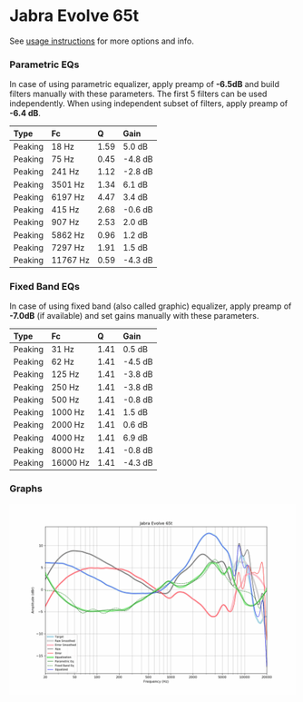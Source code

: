 # Jabra Evolve 65t
See [usage instructions](https://github.com/jaakkopasanen/AutoEq#usage) for more options and info.

### Parametric EQs
In case of using parametric equalizer, apply preamp of **-6.5dB** and build filters manually
with these parameters. The first 5 filters can be used independently.
When using independent subset of filters, apply preamp of **-6.4 dB**.

| Type    | Fc       |    Q | Gain    |
|:--------|:---------|:-----|:--------|
| Peaking | 18 Hz    | 1.59 | 5.0 dB  |
| Peaking | 75 Hz    | 0.45 | -4.8 dB |
| Peaking | 241 Hz   | 1.12 | -2.8 dB |
| Peaking | 3501 Hz  | 1.34 | 6.1 dB  |
| Peaking | 6197 Hz  | 4.47 | 3.4 dB  |
| Peaking | 415 Hz   | 2.68 | -0.6 dB |
| Peaking | 907 Hz   | 2.53 | 2.0 dB  |
| Peaking | 5862 Hz  | 0.96 | 1.2 dB  |
| Peaking | 7297 Hz  | 1.91 | 1.5 dB  |
| Peaking | 11767 Hz | 0.59 | -4.3 dB |

### Fixed Band EQs
In case of using fixed band (also called graphic) equalizer, apply preamp of **-7.0dB**
(if available) and set gains manually with these parameters.

| Type    | Fc       |    Q | Gain    |
|:--------|:---------|:-----|:--------|
| Peaking | 31 Hz    | 1.41 | 0.5 dB  |
| Peaking | 62 Hz    | 1.41 | -4.5 dB |
| Peaking | 125 Hz   | 1.41 | -3.8 dB |
| Peaking | 250 Hz   | 1.41 | -3.8 dB |
| Peaking | 500 Hz   | 1.41 | -0.8 dB |
| Peaking | 1000 Hz  | 1.41 | 1.5 dB  |
| Peaking | 2000 Hz  | 1.41 | 0.6 dB  |
| Peaking | 4000 Hz  | 1.41 | 6.9 dB  |
| Peaking | 8000 Hz  | 1.41 | -0.8 dB |
| Peaking | 16000 Hz | 1.41 | -4.3 dB |

### Graphs
![](./Jabra%20Evolve%2065t.png)